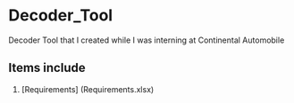 # Decoder_Tool

Decoder Tool that I created while I was interning at Continental Automobile 

## Items include
1. [Requirements] (Requirements.xlsx)
